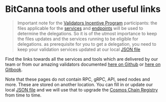 # BitCanna tools and other useful links
> Important note for the [Validators Incentive Program](https://docs.bitcanna.io/token-chain-parameters/validator-incentive-program) participants: the files applicable for the [services](https://github.com/BitCannaGlobal/docs/blob/main/tools/available-tools.md) and [endpoints](https://github.com/BitCannaGlobal/bcna/blob/main/chain-registry.json) will be used to determine the delegations. So it is of the utmost importance to keep the files updates and the services running to be eligible for delegations.
> as prerequisite for you to get a delegation, you need to keep your validation services updated at our local [JSON file](https://github.com/BitCannaGlobal/bcna/blob/main/chain-registry.json)

Find the links towards all the services and tools which are delivered by our team or from our amazing validators documented [here on Github](https://github.com/BitCannaGlobal/docs/blob/main/tools/available-tools.md) or [here on Gitbook](https://docs.bitcanna.io/tools/available-tools).

Note that these pages do not contain RPC, gRPC, API, seed nodes and more. These are stored on another location. 
You can fill in or update our local [JSON file](https://github.com/BitCannaGlobal/bcna/blob/main/chain-registry.json) and we will use that to upgrade the [Cosmos Chain Registry](https://github.com/cosmos/chain-registry/) from time to time.
